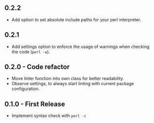 ## 0.2.2
* Add option to set absolute include paths for your perl interpreter.

## 0.2.1
* Add settings option to enforce the usage of warnings when checking the code (`perl -w`).

## 0.2.0 - Code refactor
* Move linter function into own class for better readability.
* Observe settings, to always start linting with current package configuration.

## 0.1.0 - First Release
* Implement syntax check with `perl -c`
